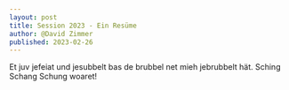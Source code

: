 ```yaml
---
layout: post
title: Session 2023 - Ein Resüme
author: @David Zimmer
published: 2023-02-26
---
```

<!-- # Session 2023 - Ein Resüme -->

Et juv jefeiat und jesubbelt bas de brubbel net mieh jebrubbelt hät. Sching Schang Schung woaret!
